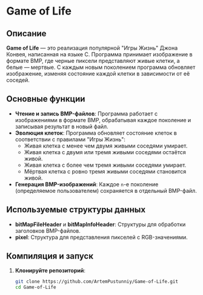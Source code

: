 # Game of Life

## Описание
**Game of Life** — это реализация популярной "Игры Жизнь" Джона Конвея, написанная на языке C. Программа принимает изображение в формате BMP, где черные пиксели представляют живые клетки, а белые — мертвые. С каждым новым поколением программа обновляет изображение, изменяя состояние каждой клетки в зависимости от её соседей.

## Основные функции
- **Чтение и запись BMP-файлов**: Программа работает с изображениями в формате BMP, обрабатывая каждое поколение и записывая результат в новый файл.
- **Эволюция клеток**: Программа обновляет состояние клеток в соответствии с правилами "Игры Жизнь":
  - Живая клетка с менее чем двумя живыми соседями умирает.
  - Живая клетка с двумя или тремя живыми соседями остаётся живой.
  - Живая клетка с более чем тремя живыми соседями умирает.
  - Мёртвая клетка с ровно тремя живыми соседями становится живой.
- **Генерация BMP-изображений**: Каждое `n`-е поколение (определяемое пользователем) сохраняется в отдельный BMP-файл.

## Используемые структуры данных
- **bitMapFileHeader** и **bitMapInfoHeader**: Структуры для обработки заголовков BMP-файлов.
- **pixel**: Структура для представления пикселей с RGB-значениями.

## Компиляция и запуск

1. **Клонируйте репозиторий**:
   ```bash
   git clone https://github.com/ArtemPustunniy/Game-of-Life.git
   cd Game-of-Life
